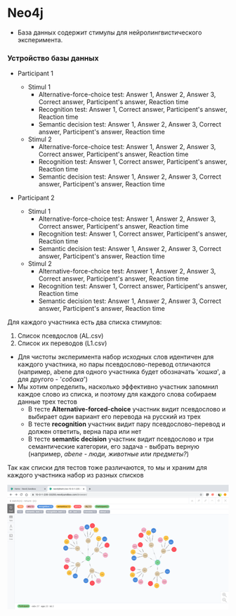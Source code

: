 # Neo4j

- База данных содержит стимулы для нейролингвистического эксперимента.

### Устройство базы данных

- Participant 1
  - Stimul 1 
    - Alternative-force-choice test: Answer 1, Answer 2, Answer 3, Correct answer, Participent's answer, Reaction time
    - Recognition test: Answer 1, Correct answer, Participent's answer, Reaction time
    - Semantic decision test: Answer 1, Answer 2, Answer 3, Correct answer, Participent's answer, Reaction time
  - Stimul 2 
    - Alternative-force-choice test: Answer 1, Answer 2, Answer 3, Correct answer, Participent's answer, Reaction time
    - Recognition test: Answer 1, Correct answer, Participent's answer, Reaction time
    - Semantic decision test: Answer 1, Answer 2, Answer 3, Correct answer, Participent's answer, Reaction time
       
- Participant 2
  - Stimul 1 
    - Alternative-force-choice test: Answer 1, Answer 2, Answer 3, Correct answer, Participent's answer, Reaction time
    - Recognition test: Answer 1, Correct answer, Participent's answer, Reaction time
    - Semantic decision test: Answer 1, Answer 2, Answer 3, Correct answer, Participent's answer, Reaction time
  - Stimul 2 
    - Alternative-force-choice test: Answer 1, Answer 2, Answer 3, Correct answer, Participent's answer, Reaction time
    - Recognition test: Answer 1, Correct answer, Participent's answer, Reaction time
    - Semantic decision test: Answer 1, Answer 2, Answer 3, Correct answer, Participent's answer, Reaction time
       
 Для каждого участника есть два списка стимулов:
 
 1) Список псевдослов (AL.csv)
 2) Список их переводов (L1.csv)
 
 - Для чистоты эксперимента набор исходных слов идентичен для каждого участника, но пары псевдослово-перевод отличаются (например, abene для одного участника будет обозначать '*кошка*', а для другого - '*собака*')
 - Мы хотим определить, насколько эффективно участник запомнил каждое слово из списка, и поэтому для каждого слова собираем данные трех тестов
   - В тесте **Alternative-forced-choice** участник видит псевдослово и выбирает один вариант его перевода на русский из трех
   - В тесте **recognition** участник видит пару псевдослово-перевод и должен ответить, верна пара или нет
   - В тесте **semantic decision** участник видит псевдослово и три семантические категории, его задача - выбрать верную (например, *abene - люди, животные или предметы?*)
 
 
 Так как списки для тестов тоже различаются, то мы и храним для каждого участника набор из разных списков
 
![image](https://github.com/AnnaZhuravleva/HSE/blob/master/DataBases/images/image.png)
